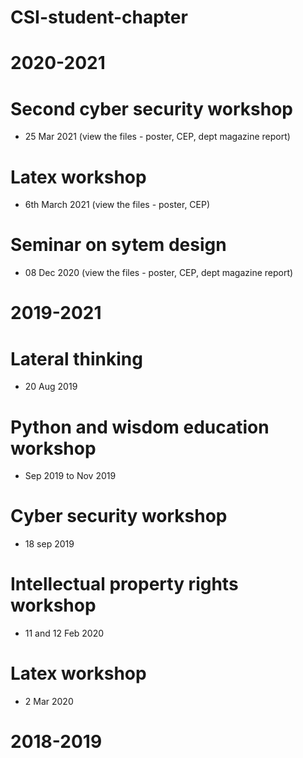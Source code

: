 # CSI-student-chapter
# 2020-2021
# Second cyber security workshop
- 25 Mar 2021 (view the files - poster, CEP,  dept magazine report)
# Latex workshop 
- 6th March 2021 (view the files - poster, CEP)
# Seminar on sytem design 
 - 08 Dec 2020 (view the files - poster, CEP,  dept magazine report)
# 2019-2021
# Lateral thinking
- 20 Aug 2019
# Python and wisdom education workshop
- Sep 2019 to Nov 2019
# Cyber security workshop
- 18 sep 2019
# Intellectual property rights workshop
- 11 and 12 Feb 2020
# Latex workshop
- 2 Mar 2020
# 2018-2019
